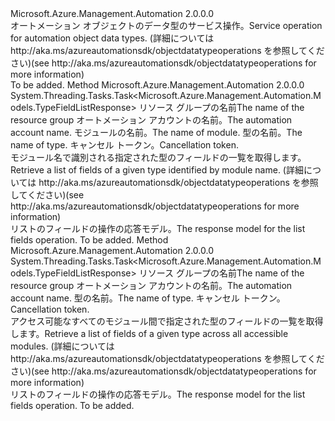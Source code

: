 <Type Name="IObjectDataTypeOperations" FullName="Microsoft.Azure.Management.Automation.IObjectDataTypeOperations">
  <TypeSignature Language="C#" Value="public interface IObjectDataTypeOperations" />
  <TypeSignature Language="ILAsm" Value=".class public interface auto ansi abstract IObjectDataTypeOperations" />
  <TypeSignature Language="DocId" Value="T:Microsoft.Azure.Management.Automation.IObjectDataTypeOperations" />
  <TypeSignature Language="VB.NET" Value="Public Interface IObjectDataTypeOperations" />
  <TypeSignature Language="F#" Value="type IObjectDataTypeOperations = interface" />
  <AssemblyInfo>
    <AssemblyName>Microsoft.Azure.Management.Automation</AssemblyName>
    <AssemblyVersion>2.0.0.0</AssemblyVersion>
  </AssemblyInfo>
  <Interfaces />
  <Docs>
    <summary>
            <span data-ttu-id="ebb2d-101">オートメーション オブジェクトのデータ型のサービス操作。</span><span class="sxs-lookup"><span data-stu-id="ebb2d-101">Service operation for automation object data types.</span></span>  <span data-ttu-id="ebb2d-102">(詳細については http://aka.ms/azureautomationsdk/objectdatatypeoperations を参照してください)</span><span class="sxs-lookup"><span data-stu-id="ebb2d-102">(see http://aka.ms/azureautomationsdk/objectdatatypeoperations for more information)</span></span>
            </summary>
    <remarks>To be added.</remarks>
  </Docs>
  <Members>
    <Member MemberName="ListFieldsByModuleAndTypeAsync">
      <MemberSignature Language="C#" Value="public System.Threading.Tasks.Task&lt;Microsoft.Azure.Management.Automation.Models.TypeFieldListResponse&gt; ListFieldsByModuleAndTypeAsync (string resourceGroupName, string automationAccount, string moduleName, string typeName, System.Threading.CancellationToken cancellationToken);" />
      <MemberSignature Language="ILAsm" Value=".method public hidebysig newslot virtual instance class System.Threading.Tasks.Task`1&lt;class Microsoft.Azure.Management.Automation.Models.TypeFieldListResponse&gt; ListFieldsByModuleAndTypeAsync(string resourceGroupName, string automationAccount, string moduleName, string typeName, valuetype System.Threading.CancellationToken cancellationToken) cil managed" />
      <MemberSignature Language="DocId" Value="M:Microsoft.Azure.Management.Automation.IObjectDataTypeOperations.ListFieldsByModuleAndTypeAsync(System.String,System.String,System.String,System.String,System.Threading.CancellationToken)" />
      <MemberSignature Language="F#" Value="abstract member ListFieldsByModuleAndTypeAsync : string * string * string * string * System.Threading.CancellationToken -&gt; System.Threading.Tasks.Task&lt;Microsoft.Azure.Management.Automation.Models.TypeFieldListResponse&gt;" Usage="iObjectDataTypeOperations.ListFieldsByModuleAndTypeAsync (resourceGroupName, automationAccount, moduleName, typeName, cancellationToken)" />
      <MemberType>Method</MemberType>
      <AssemblyInfo>
        <AssemblyName>Microsoft.Azure.Management.Automation</AssemblyName>
        <AssemblyVersion>2.0.0.0</AssemblyVersion>
      </AssemblyInfo>
      <ReturnValue>
        <ReturnType>System.Threading.Tasks.Task&lt;Microsoft.Azure.Management.Automation.Models.TypeFieldListResponse&gt;</ReturnType>
      </ReturnValue>
      <Parameters>
        <Parameter Name="resourceGroupName" Type="System.String" />
        <Parameter Name="automationAccount" Type="System.String" />
        <Parameter Name="moduleName" Type="System.String" />
        <Parameter Name="typeName" Type="System.String" />
        <Parameter Name="cancellationToken" Type="System.Threading.CancellationToken" />
      </Parameters>
      <Docs>
        <param name="resourceGroupName">
            <span data-ttu-id="ebb2d-103">リソース グループの名前</span><span class="sxs-lookup"><span data-stu-id="ebb2d-103">The name of the resource group</span></span>
            </param>
        <param name="automationAccount">
            <span data-ttu-id="ebb2d-104">オートメーション アカウントの名前。</span><span class="sxs-lookup"><span data-stu-id="ebb2d-104">The automation account name.</span></span>
            </param>
        <param name="moduleName">
            <span data-ttu-id="ebb2d-105">モジュールの名前。</span><span class="sxs-lookup"><span data-stu-id="ebb2d-105">The name of module.</span></span>
            </param>
        <param name="typeName">
            <span data-ttu-id="ebb2d-106">型の名前。</span><span class="sxs-lookup"><span data-stu-id="ebb2d-106">The name of type.</span></span>
            </param>
        <param name="cancellationToken">
            <span data-ttu-id="ebb2d-107">キャンセル トークン。</span><span class="sxs-lookup"><span data-stu-id="ebb2d-107">Cancellation token.</span></span>
            </param>
        <summary>
            <span data-ttu-id="ebb2d-108">モジュール名で識別される指定された型のフィールドの一覧を取得します。</span><span class="sxs-lookup"><span data-stu-id="ebb2d-108">Retrieve a list of fields of a given type identified by module name.</span></span>  <span data-ttu-id="ebb2d-109">(詳細については http://aka.ms/azureautomationsdk/objectdatatypeoperations を参照してください)</span><span class="sxs-lookup"><span data-stu-id="ebb2d-109">(see http://aka.ms/azureautomationsdk/objectdatatypeoperations for more information)</span></span>
            </summary>
        <returns>
            <span data-ttu-id="ebb2d-110">リストのフィールドの操作の応答モデル。</span><span class="sxs-lookup"><span data-stu-id="ebb2d-110">The response model for the list fields operation.</span></span>
            </returns>
        <remarks>To be added.</remarks>
      </Docs>
    </Member>
    <Member MemberName="ListFieldsByTypeAsync">
      <MemberSignature Language="C#" Value="public System.Threading.Tasks.Task&lt;Microsoft.Azure.Management.Automation.Models.TypeFieldListResponse&gt; ListFieldsByTypeAsync (string resourceGroupName, string automationAccount, string typeName, System.Threading.CancellationToken cancellationToken);" />
      <MemberSignature Language="ILAsm" Value=".method public hidebysig newslot virtual instance class System.Threading.Tasks.Task`1&lt;class Microsoft.Azure.Management.Automation.Models.TypeFieldListResponse&gt; ListFieldsByTypeAsync(string resourceGroupName, string automationAccount, string typeName, valuetype System.Threading.CancellationToken cancellationToken) cil managed" />
      <MemberSignature Language="DocId" Value="M:Microsoft.Azure.Management.Automation.IObjectDataTypeOperations.ListFieldsByTypeAsync(System.String,System.String,System.String,System.Threading.CancellationToken)" />
      <MemberSignature Language="F#" Value="abstract member ListFieldsByTypeAsync : string * string * string * System.Threading.CancellationToken -&gt; System.Threading.Tasks.Task&lt;Microsoft.Azure.Management.Automation.Models.TypeFieldListResponse&gt;" Usage="iObjectDataTypeOperations.ListFieldsByTypeAsync (resourceGroupName, automationAccount, typeName, cancellationToken)" />
      <MemberType>Method</MemberType>
      <AssemblyInfo>
        <AssemblyName>Microsoft.Azure.Management.Automation</AssemblyName>
        <AssemblyVersion>2.0.0.0</AssemblyVersion>
      </AssemblyInfo>
      <ReturnValue>
        <ReturnType>System.Threading.Tasks.Task&lt;Microsoft.Azure.Management.Automation.Models.TypeFieldListResponse&gt;</ReturnType>
      </ReturnValue>
      <Parameters>
        <Parameter Name="resourceGroupName" Type="System.String" />
        <Parameter Name="automationAccount" Type="System.String" />
        <Parameter Name="typeName" Type="System.String" />
        <Parameter Name="cancellationToken" Type="System.Threading.CancellationToken" />
      </Parameters>
      <Docs>
        <param name="resourceGroupName">
            <span data-ttu-id="ebb2d-111">リソース グループの名前</span><span class="sxs-lookup"><span data-stu-id="ebb2d-111">The name of the resource group</span></span>
            </param>
        <param name="automationAccount">
            <span data-ttu-id="ebb2d-112">オートメーション アカウントの名前。</span><span class="sxs-lookup"><span data-stu-id="ebb2d-112">The automation account name.</span></span>
            </param>
        <param name="typeName">
            <span data-ttu-id="ebb2d-113">型の名前。</span><span class="sxs-lookup"><span data-stu-id="ebb2d-113">The name of type.</span></span>
            </param>
        <param name="cancellationToken">
            <span data-ttu-id="ebb2d-114">キャンセル トークン。</span><span class="sxs-lookup"><span data-stu-id="ebb2d-114">Cancellation token.</span></span>
            </param>
        <summary>
            <span data-ttu-id="ebb2d-115">アクセス可能なすべてのモジュール間で指定された型のフィールドの一覧を取得します。</span><span class="sxs-lookup"><span data-stu-id="ebb2d-115">Retrieve a list of fields of a given type across all accessible modules.</span></span>  <span data-ttu-id="ebb2d-116">(詳細については http://aka.ms/azureautomationsdk/objectdatatypeoperations を参照してください)</span><span class="sxs-lookup"><span data-stu-id="ebb2d-116">(see http://aka.ms/azureautomationsdk/objectdatatypeoperations for more information)</span></span>
            </summary>
        <returns>
            <span data-ttu-id="ebb2d-117">リストのフィールドの操作の応答モデル。</span><span class="sxs-lookup"><span data-stu-id="ebb2d-117">The response model for the list fields operation.</span></span>
            </returns>
        <remarks>To be added.</remarks>
      </Docs>
    </Member>
  </Members>
</Type>